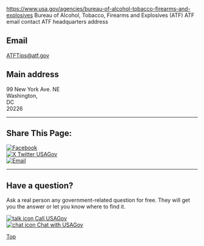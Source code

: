 

https://www.usa.gov/agencies/bureau-of-alcohol-tobacco-firearms-and-explosives
Bureau of Alcohol, Tobacco, Firearms and Explosives (ATF)
ATF email contact
ATF headquarters address

## Email

[ATFTips@atf.gov](mailto:ATFTips@atf.gov)

## Main address

99 New York Ave. NE  
Washington,  
DC  
20226

---

## Share This Page:

[![Facebook](https://www.usa.gov/themes/custom/usagov/images/social-media-icons/Facebook_Icon.svg)](https://www.facebook.com/sharer/sharer.php?u=https://www.usa.gov/agencies/bureau-of-alcohol-tobacco-firearms-and-explosives&v=3)  
[![X Twitter USAGov](https://www.usa.gov/themes/custom/usagov/images/social-media-icons/X_Twitter_Icon.svg?version=2)](https://twitter.com/intent/tweet?source=webclient&text=https://www.usa.gov/agencies/bureau-of-alcohol-tobacco-firearms-and-explosives)  
[![Email](https://www.usa.gov/themes/custom/usagov/images/social-media-icons/Email_Icon.svg?version=2)](mailto:?subject=https://www.usa.gov/agencies/bureau-of-alcohol-tobacco-firearms-and-explosives)

---

## Have a question?

Ask a real person any government-related question for free. They will get you the answer or let you know where to find it.

[![talk icon](https://www.usa.gov/themes/custom/usagov/images/ICONS_talk.png) Call USAGov](https://www.usa.gov/phone)  
[![chat icon](https://www.usa.gov/themes/custom/usagov/images/ICONS_chat.png) Chat with USAGov](https://www.usa.gov/chat)

[Top](#main-content)
